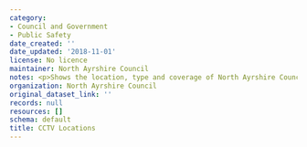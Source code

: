 ```yaml
---
category:
- Council and Government
- Public Safety
date_created: ''
date_updated: '2018-11-01'
license: No licence
maintainer: North Ayrshire Council
notes: <p>Shows the location, type and coverage of North Ayrshire Council CCTV cameras.</p>
organization: North Ayrshire Council
original_dataset_link: ''
records: null
resources: []
schema: default
title: CCTV Locations
---
```

